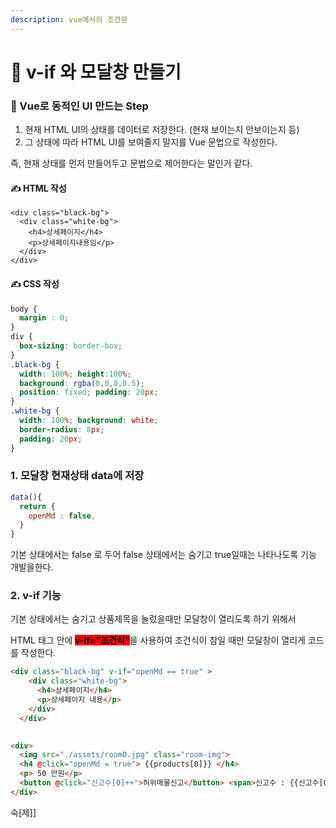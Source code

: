 ```yaml
---
description: vue에서의 조건문
---
```


# 🤔 v-if 와 모달창 만들기



### 🙂 Vue로 동적인 UI 만드는 Step

1. 현재 HTML UI의 상태를 데이터로 저장한다. (현재 보이는지 안보이는지 등)
2. 그 상태에 따라 HTML UI를 보여줄지 말지를 Vue 문법으로 작성한다.

즉, 현재 상태를 먼저 만들어두고 문법으로 제어한다는 말인거 같다.





#### ✍️ HTML 작성

```markup
<div class="black-bg">
  <div class="white-bg">
    <h4>상세페이지</h4>
    <p>상세페이지내용임</p>
  </div>
</div>
```



#### ✍️ CSS 작성

```css
body {
  margin : 0;
}
div {
  box-sizing: border-box;
}
.black-bg {
  width: 100%; height:100%;
  background: rgba(0,0,0,0.5);
  position: fixed; padding: 20px;
}
.white-bg {
  width: 100%; background: white;
  border-radius: 8px;
  padding: 20px;
} 
```





### 1. 모달창 현재상태 data에 저장

```javascript
data(){
  return {
    openMd : false,
  }
}
```

기본 상태에서는 false 로 두어 false 상태에서는 숨기고 true일때는 나타나도록 기능 개발을한다.





### 2.  v-if 기능

기본 상태에서는 숨기고 상품제목을 눌렀을때만 모달창이 열리도록  하기 위해서

HTML 태그 안에 <mark style="background-color:red;">**v-if="조건식"**</mark>을 사용하여 조건식이 참일 때만 모달창이 열리게 코드를 작성한다.

```html
<div class="black-bg" v-if="openMd == true" >
    <div class="white-bg">
      <h4>상세페이지</h4>
      <p>상세페이지 내용</p>
    </div>
  </div>
  

<div>
  <img src="./assets/room0.jpg" class="room-img">
  <h4 @click="openMd = true"> {{products[0]}} </h4>
  <p> 50 만원</p>
  <button @click="신고수[0]++">허위매물신고</button> <span>신고수 : {{신고수[0]}} </span>
</div>
```





숙\[제]]
